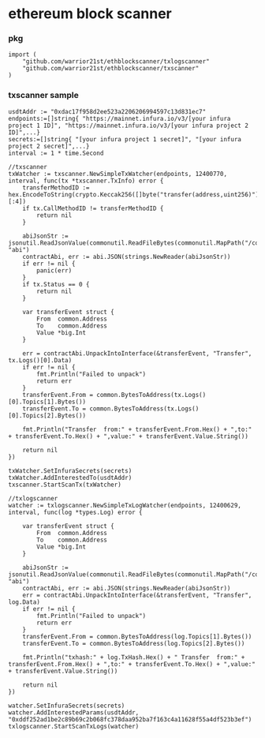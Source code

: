 # ethereum block scanner
### pkg
    import (
		"github.com/warrior21st/ethblockscanner/txlogscanner"
		"github.com/warrior21st/ethblockscanner/txscanner"
	)
### txscanner sample
	usdtAddr := "0xdac17f958d2ee523a2206206994597c13d831ec7"
	endpoints:=[]string{ "https://mainnet.infura.io/v3/[your infura project 1 ID]", "https://mainnet.infura.io/v3/[your infura project 2 ID]",...}
	secrets:=[]string{ "[your infura project 1 secret]", "[your infura project 2 secret]",...}
	interval := 1 * time.Second
	
	//txscanner
	txWatcher := txscanner.NewSimpleTxWatcher(endpoints, 12400770, interval, func(tx *txscanner.TxInfo) error {
		transferMethodID := hex.EncodeToString(crypto.Keccak256([]byte("transfer(address,uint256)"))[:4])
		if tx.CallMethodID != transferMethodID {
			return nil
		}

		abiJsonStr := jsonutil.ReadJsonValue(commonutil.ReadFileBytes(commonutil.MapPath("/contractabis/ERC20.json")), "abi")
		contractAbi, err := abi.JSON(strings.NewReader(abiJsonStr))
		if err != nil {
			panic(err)
		}
		if tx.Status == 0 {
			return nil
		}

		var transferEvent struct {
			From  common.Address
			To    common.Address
			Value *big.Int
		}

		err = contractAbi.UnpackIntoInterface(&transferEvent, "Transfer", tx.Logs()[0].Data)
		if err != nil {
			fmt.Println("Failed to unpack")
			return err
		}
		transferEvent.From = common.BytesToAddress(tx.Logs()[0].Topics[1].Bytes())
		transferEvent.To = common.BytesToAddress(tx.Logs()[0].Topics[2].Bytes())

		fmt.Println("Transfer  from:" + transferEvent.From.Hex() + ",to:" + transferEvent.To.Hex() + ",value:" + transferEvent.Value.String())

		return nil
	})

	txWatcher.SetInfuraSecrets(secrets)
	txWatcher.AddInterestedTo(usdtAddr)
	txscanner.StartScanTx(txWatcher)
	
	//txlogscanner
	watcher := txlogscanner.NewSimpleTxLogWatcher(endpoints, 12400629, interval, func(log *types.Log) error {

		var transferEvent struct {
			From  common.Address
			To    common.Address
			Value *big.Int
		}

		abiJsonStr := jsonutil.ReadJsonValue(commonutil.ReadFileBytes(commonutil.MapPath("/contractabis/ERC20.json")), "abi")
		contractAbi, err := abi.JSON(strings.NewReader(abiJsonStr))
		err = contractAbi.UnpackIntoInterface(&transferEvent, "Transfer", log.Data)
		if err != nil {
			fmt.Println("Failed to unpack")
			return err
		}
		transferEvent.From = common.BytesToAddress(log.Topics[1].Bytes())
		transferEvent.To = common.BytesToAddress(log.Topics[2].Bytes())

		fmt.Println("txhash:" + log.TxHash.Hex() + " Transfer  from:" + transferEvent.From.Hex() + ",to:" + transferEvent.To.Hex() + ",value:" + transferEvent.Value.String())

		return nil
	})

	watcher.SetInfuraSecrets(secrets)
	watcher.AddInterestedParams(usdtAddr, "0xddf252ad1be2c89b69c2b068fc378daa952ba7f163c4a11628f55a4df523b3ef")
	txlogscanner.StartScanTxLogs(watcher)

